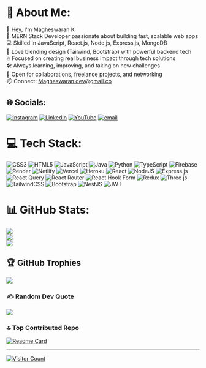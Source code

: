 # 💫 About Me:
👋 Hey, I'm Magheswaran K<br>🚀 MERN Stack Developer passionate about building fast, scalable web apps<br>💻 Skilled in JavaScript, React.js, Node.js, Express.js, MongoDB<br>🎨 Love blending design (Tailwind, Bootstrap) with powerful backend tech<br>🔥 Focused on creating real business impact through tech solutions<br>🛠 Always learning, improving, and taking on new challenges<br>🤝 Open for collaborations, freelance projects, and networking<br>📫 Connect: Magheswaran.dev@gmail.co


## 🌐 Socials:
[![Instagram](https://img.shields.io/badge/Instagram-%23E4405F.svg?logo=Instagram&logoColor=white)](https://instagram.com/https://www.instagram.com/metaxcoder?igsh=MWh6d2Q1YXc0dG0wZQ==) [![LinkedIn](https://img.shields.io/badge/LinkedIn-%230077B5.svg?logo=linkedin&logoColor=white)](https://linkedin.com/in/https://www.linkedin.com/in/magheswaran-k/) [![YouTube](https://img.shields.io/badge/YouTube-%23FF0000.svg?logo=YouTube&logoColor=white)](https://youtube.com/@https://youtube.com/@metaxcoder?si=iWHZobZjke9lVb7A) [![email](https://img.shields.io/badge/Email-D14836?logo=gmail&logoColor=white)](mailto:magheswaran.dev@gmail.com) 

# 💻 Tech Stack:
![CSS3](https://img.shields.io/badge/css3-%231572B6.svg?style=for-the-badge&logo=css3&logoColor=white) ![HTML5](https://img.shields.io/badge/html5-%23E34F26.svg?style=for-the-badge&logo=html5&logoColor=white) ![JavaScript](https://img.shields.io/badge/javascript-%23323330.svg?style=for-the-badge&logo=javascript&logoColor=%23F7DF1E) ![Java](https://img.shields.io/badge/java-%23ED8B00.svg?style=for-the-badge&logo=openjdk&logoColor=white) ![Python](https://img.shields.io/badge/python-3670A0?style=for-the-badge&logo=python&logoColor=ffdd54) ![TypeScript](https://img.shields.io/badge/typescript-%23007ACC.svg?style=for-the-badge&logo=typescript&logoColor=white) ![Firebase](https://img.shields.io/badge/firebase-%23039BE5.svg?style=for-the-badge&logo=firebase) ![Render](https://img.shields.io/badge/Render-%46E3B7.svg?style=for-the-badge&logo=render&logoColor=white) ![Netlify](https://img.shields.io/badge/netlify-%23000000.svg?style=for-the-badge&logo=netlify&logoColor=#00C7B7) ![Vercel](https://img.shields.io/badge/vercel-%23000000.svg?style=for-the-badge&logo=vercel&logoColor=white) ![Heroku](https://img.shields.io/badge/heroku-%23430098.svg?style=for-the-badge&logo=heroku&logoColor=white) ![React](https://img.shields.io/badge/react-%2320232a.svg?style=for-the-badge&logo=react&logoColor=%2361DAFB) ![NodeJS](https://img.shields.io/badge/node.js-6DA55F?style=for-the-badge&logo=node.js&logoColor=white) ![Express.js](https://img.shields.io/badge/express.js-%23404d59.svg?style=for-the-badge&logo=express&logoColor=%2361DAFB) ![React Query](https://img.shields.io/badge/-React%20Query-FF4154?style=for-the-badge&logo=react%20query&logoColor=white) ![React Router](https://img.shields.io/badge/React_Router-CA4245?style=for-the-badge&logo=react-router&logoColor=white) ![React Hook Form](https://img.shields.io/badge/React%20Hook%20Form-%23EC5990.svg?style=for-the-badge&logo=reacthookform&logoColor=white) ![Redux](https://img.shields.io/badge/redux-%23593d88.svg?style=for-the-badge&logo=redux&logoColor=white) ![Three js](https://img.shields.io/badge/threejs-black?style=for-the-badge&logo=three.js&logoColor=white) ![TailwindCSS](https://img.shields.io/badge/tailwindcss-%2338B2AC.svg?style=for-the-badge&logo=tailwind-css&logoColor=white) ![Bootstrap](https://img.shields.io/badge/bootstrap-%238511FA.svg?style=for-the-badge&logo=bootstrap&logoColor=white) ![NestJS](https://img.shields.io/badge/nestjs-%23E0234E.svg?style=for-the-badge&logo=nestjs&logoColor=white) ![JWT](https://img.shields.io/badge/JWT-black?style=for-the-badge&logo=JSON%20web%20tokens)
# 📊 GitHub Stats:
![](https://github-readme-stats.vercel.app/api?username=magheswaran&theme=dark&hide_border=false&include_all_commits=true&count_private=false)<br/>
![](https://nirzak-streak-stats.vercel.app/?user=magheswaran&theme=dark&hide_border=false)<br/>
![](https://github-readme-stats.vercel.app/api/top-langs/?username=magheswaran&theme=dark&hide_border=false&include_all_commits=true&count_private=false&layout=compact)

## 🏆 GitHub Trophies
![](https://github-profile-trophy.vercel.app/?username=magheswaran&theme=algolia&no-frame=false&no-bg=false&margin-w=4)

### ✍️ Random Dev Quote
![](https://quotes-github-readme.vercel.app/api?type=horizontal&theme=dark)

### 🔝 Top Contributed Repo

[![Readme Card](https://github-readme-stats.vercel.app/api/pin/?username=magheswaran&repo=simpleEcommerce&theme=onedark)](https://github.com/magheswaran/simpleEcommerce)

---

[![Visitor Count](https://visitcount.itsvg.in/api?id=magheswaran&icon=0&color=0)](https://visitcount.itsvg.in)



